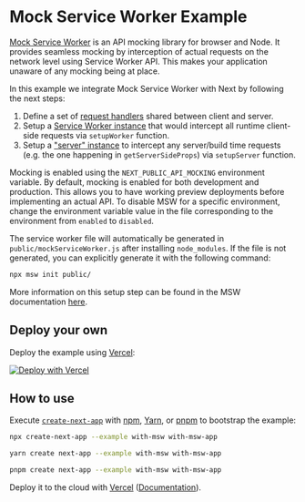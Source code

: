# Mock Service Worker Example

[Mock Service Worker](https://github.com/mswjs/msw) is an API mocking library for browser and Node. It provides seamless mocking by interception of actual requests on the network level using Service Worker API. This makes your application unaware of any mocking being at place.

In this example we integrate Mock Service Worker with Next by following the next steps:

1. Define a set of [request handlers](./mocks/handlers.ts) shared between client and server.
1. Setup a [Service Worker instance](./mocks/browser.ts) that would intercept all runtime client-side requests via `setupWorker` function.
1. Setup a ["server" instance](./mocks/server.ts) to intercept any server/build time requests (e.g. the one happening in `getServerSideProps`) via `setupServer` function.

Mocking is enabled using the `NEXT_PUBLIC_API_MOCKING` environment variable. By default, mocking is enabled for both development and production. This allows you to have working preview deployments before implementing an actual API. To disable MSW for a specific environment, change the environment variable value in the file corresponding to the environment from `enabled` to `disabled`.

The service worker file will automatically be generated in `public/mockServiceWorker.js` after installing `node_modules`. If the file is not generated, you can explicitly generate it with the following command: 
```bash
npx msw init public/
``` 
More information on this setup step can be found in the MSW documentation [here](https://mswjs.io/docs/getting-started/integrate/browser#setup).

## Deploy your own

Deploy the example using [Vercel](https://vercel.com?utm_source=github&utm_medium=readme&utm_campaign=next-example):

[![Deploy with Vercel](https://vercel.com/button)](https://vercel.com/new/git/external?repository-url=https://github.com/vercel/next.js/tree/canary/examples/with-msw&project-name=with-msw&repository-name=with-msw)

## How to use

Execute [`create-next-app`](https://github.com/vercel/next.js/tree/canary/packages/create-next-app) with [npm](https://docs.npmjs.com/cli/init), [Yarn](https://yarnpkg.com/lang/en/docs/cli/create/), or [pnpm](https://pnpm.io) to bootstrap the example:

```bash
npx create-next-app --example with-msw with-msw-app
```

```bash
yarn create next-app --example with-msw with-msw-app
```

```bash
pnpm create next-app --example with-msw with-msw-app
```

Deploy it to the cloud with [Vercel](https://vercel.com/new?utm_source=github&utm_medium=readme&utm_campaign=next-example) ([Documentation](https://nextjs.org/docs/deployment)).
